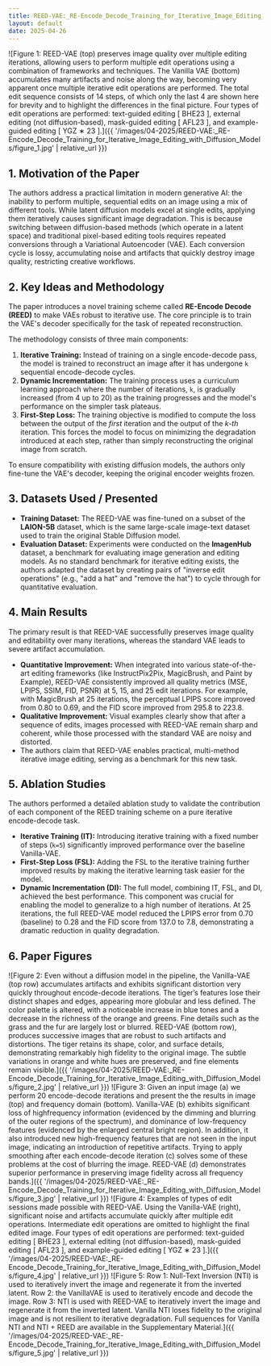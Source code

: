 ```yaml
---
title: REED-VAE:_RE-Encode_Decode_Training_for_Iterative_Image_Editing_with_Diffusion_Models
layout: default
date: 2025-04-26
---
```

![Figure 1: REED-VAE (top) preserves image quality over multiple editing iterations, allowing users to perform multiple edit operations using a combination of frameworks and techniques. The Vanilla VAE (bottom) accumulates many artifacts and noise along the way, becoming very apparent once multiple iterative edit operations are performed. The total edit sequence consists of 14 steps, of which only the last 4 are shown here for brevity and to highlight the differences in the final picture. Four types of edit operations are performed: text-guided editing [ BHE23 ], external editing (not diffusion-based), mask-guided editing [ AFL23 ], and example-guided editing [ YGZ ∗ 23 ].]({{ '/images/04-2025/REED-VAE:_RE-Encode_Decode_Training_for_Iterative_Image_Editing_with_Diffusion_Models/figure_1.jpg' | relative_url }})
## 1. Motivation of the Paper
The authors address a practical limitation in modern generative AI: the inability to perform multiple, sequential edits on an image using a mix of different tools. While latent diffusion models excel at single edits, applying them iteratively causes significant image degradation. This is because switching between diffusion-based methods (which operate in a latent space) and traditional pixel-based editing tools requires repeated conversions through a Variational Autoencoder (VAE). Each conversion cycle is lossy, accumulating noise and artifacts that quickly destroy image quality, restricting creative workflows.

## 2. Key Ideas and Methodology
The paper introduces a novel training scheme called **RE-Encode Decode (REED)** to make VAEs robust to iterative use. The core principle is to train the VAE's decoder specifically for the task of repeated reconstruction.

The methodology consists of three main components:
1.  **Iterative Training:** Instead of training on a single encode-decode pass, the model is trained to reconstruct an image after it has undergone `k` sequential encode-decode cycles.
2.  **Dynamic Incrementation:** The training process uses a curriculum learning approach where the number of iterations, `k`, is gradually increased (from 4 up to 20) as the training progresses and the model's performance on the simpler task plateaus.
3.  **First-Step Loss:** The training objective is modified to compute the loss between the output of the *first* iteration and the output of the *k-th* iteration. This forces the model to focus on minimizing the degradation introduced at each step, rather than simply reconstructing the original image from scratch.

To ensure compatibility with existing diffusion models, the authors only fine-tune the VAE's decoder, keeping the original encoder weights frozen.

## 3. Datasets Used / Presented
*   **Training Dataset:** The REED-VAE was fine-tuned on a subset of the **LAION-5B** dataset, which is the same large-scale image-text dataset used to train the original Stable Diffusion model.
*   **Evaluation Dataset:** Experiments were conducted on the **ImagenHub** dataset, a benchmark for evaluating image generation and editing models. As no standard benchmark for iterative editing exists, the authors adapted the dataset by creating pairs of "inverse edit operations" (e.g., "add a hat" and "remove the hat") to cycle through for quantitative evaluation.

## 4. Main Results
The primary result is that REED-VAE successfully preserves image quality and editability over many iterations, whereas the standard VAE leads to severe artifact accumulation.
*   **Quantitative Improvement:** When integrated into various state-of-the-art editing frameworks (like InstructPix2Pix, MagicBrush, and Paint by Example), REED-VAE consistently improved all quality metrics (MSE, LPIPS, SSIM, FID, PSNR) at 5, 15, and 25 edit iterations. For example, with MagicBrush at 25 iterations, the perceptual LPIPS score improved from 0.80 to 0.69, and the FID score improved from 295.8 to 223.8.
*   **Qualitative Improvement:** Visual examples clearly show that after a sequence of edits, images processed with REED-VAE remain sharp and coherent, while those processed with the standard VAE are noisy and distorted.
*   The authors claim that REED-VAE enables practical, multi-method iterative image editing, serving as a benchmark for this new task.

## 5. Ablation Studies
The authors performed a detailed ablation study to validate the contribution of each component of the REED training scheme on a pure iterative encode-decode task.

*   **Iterative Training (IT):** Introducing iterative training with a fixed number of steps (`k=5`) significantly improved performance over the baseline Vanilla-VAE.
*   **First-Step Loss (FSL):** Adding the FSL to the iterative training further improved results by making the iterative learning task easier for the model.
*   **Dynamic Incrementation (DI):** The full model, combining IT, FSL, and DI, achieved the best performance. This component was crucial for enabling the model to generalize to a high number of iterations. At 25 iterations, the full REED-VAE model reduced the LPIPS error from 0.70 (baseline) to 0.28 and the FID score from 137.0 to 7.8, demonstrating a dramatic reduction in quality degradation.

## 6. Paper Figures
![Figure 2: Even without a diffusion model in the pipeline, the Vanilla-VAE (top row) accumulates artifacts and exhibits significant distortion very quickly throughout encode-decode iterations. The tiger’s features lose their distinct shapes and edges, appearing more globular and less defined. The color palette is altered, with a noticeable increase in blue tones and a decrease in the richness of the orange and greens. Fine details such as the grass and the fur are largely lost or blurred. REED-VAE (bottom row), produces successive images that are robust to such artifacts and distortions. The tiger retains its shape, color, and surface details, demonstrating remarkably high fidelity to the original image. The subtle variations in orange and white hues are preserved, and fine elements remain visible.]({{ '/images/04-2025/REED-VAE:_RE-Encode_Decode_Training_for_Iterative_Image_Editing_with_Diffusion_Models/figure_2.jpg' | relative_url }})
![Figure 3: Given an input image (a) we perform 20 encode-decode iterations and present the the results in image (top) and frequency domain (bottom). Vanilla-VAE (b) exhibits significant loss of highfrequency information (evidenced by the dimming and blurring of the outer regions of the spectrum), and dominance of low-frequency features (evidenced by the enlarged central bright region). In addition, it also introduced new high-frequency features that are not seen in the input image, indicating an introduction of repetitive artifacts. Trying to apply smoothing after each encode-decode iteration (c) solves some of these problems at the cost of blurring the image. REED-VAE (d) demonstrates superior performance in preserving image fidelity across all frequency bands.]({{ '/images/04-2025/REED-VAE:_RE-Encode_Decode_Training_for_Iterative_Image_Editing_with_Diffusion_Models/figure_3.jpg' | relative_url }})
![Figure 4: Examples of types of edit sessions made possible with REED-VAE. Using the Vanilla-VAE (right), significant noise and artifacts accumulate quickly after multiple edit operations. Intermediate edit operations are omitted to highlight the final edited image. Four types of edit operations are performed: text-guided editing [ BHE23 ], external editing (not diffusion-based), mask-guided editing [ AFL23 ], and example-guided editing [ YGZ ∗ 23 ].]({{ '/images/04-2025/REED-VAE:_RE-Encode_Decode_Training_for_Iterative_Image_Editing_with_Diffusion_Models/figure_4.jpg' | relative_url }})
![Figure 5: Row 1: Null-Text Inversion (NTI) is used to iteratively invert the image and regenerate it from the inverted latent. Row 2: the VanillaVAE is used to iteratively encode and decode the image. Row 3: NTI is used with REED-VAE to iteratively invert the image and regenerate it from the inverted latent. Vanilla NTI loses fidelity to the original image and is not resilient to iterative degradation. Full sequences for Vanilla NTI and NTI + REED are available in the Supplementary Material.]({{ '/images/04-2025/REED-VAE:_RE-Encode_Decode_Training_for_Iterative_Image_Editing_with_Diffusion_Models/figure_5.jpg' | relative_url }})
